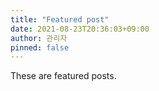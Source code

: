 ```yaml
---
title: "Featured post"
date: 2021-08-23T20:36:03+09:00
author: 관리자
pinned: false
---
```


These are featured posts.